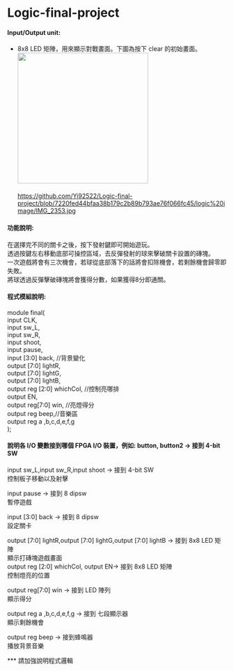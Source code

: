 # Logic-final-project
  
#### Input/Output unit:<br>
* 8x8 LED 矩陣，用來顯示對戰畫面。下圖為按下 clear 的初始畫面。<br>
<img src="[https://github.com/kamiry/FPGA-project-1/blob/master/images/IO1.jpg](https://github.com/Yi92522/Logic-final-project/blob/489cb5c1127ef2b6defa92eaef45140239757d5d/logic%20image/IMG_2353.jpg)" width="300"/><br>  
https://github.com/Yi92522/Logic-final-project/blob/7220fed44bfaa38b179c2b89b793ae76f066fc45/logic%20image/IMG_2353.jpg  
  
#### 功能說明:<br>  
在選擇完不同的關卡之後，按下發射鍵即可開始遊玩。  
透過按鍵左右移動底部可操控區域，去反彈發射的球來擊破關卡設置的磚塊。  
一次遊戲將會有三次機會，若球從底部落下的話將會扣除機會，若剩餘機會歸零即失敗。  
將球透過反彈擊破磚塊將會獲得分數，如果獲得8分即通關。  

#### 程式模組說明:<br>  
module final(  
					 input CLK,     
					 input sw_L,  
					 input sw_R,  
					 input shoot,  
					 input pause,  
					 input [3:0] back,    //背景變化  
					 output [7:0] lightR,  
					 output [7:0] lightG,  
					 output [7:0] lightB,  
					 output reg [2:0] whichCol,  //控制亮哪排  
					 output EN,  
					 output reg[7:0] win,  //亮燈得分  
                output reg beep,//音樂區  
                output reg a ,b,c,d,e,f,g  
);  

#### 說明各 I/O 變數接到哪個 FPGA I/O 裝置，例如: button, button2 -> 接到 4-bit SW<br>  
  
input sw_L,input sw_R,input shoot -> 接到 4-bit SW  
控制板子移動以及射擊  
  
input pause -> 接到 8 dipsw  
暫停遊戲  

input [3:0] back -> 接到 8 dipsw  
設定關卡  
  
output [7:0] lightR,output [7:0] lightG,output [7:0] lightB -> 接到 8x8 LED 矩陣  
顯示打磚塊遊戲畫面  
output reg [2:0] whichCol, output EN-> 接到 8x8 LED 矩陣  
控制燈亮的位置    
  
output reg[7:0] win -> 接到 LED 陣列  
顯示得分  
  
output reg a ,b,c,d,e,f,g -> 接到 七段顯示器  
顯示剩餘機會  
  
output reg beep -> 接到蜂鳴器  
播放背景音樂  
  
*** 請加強說明程式邏輯  
